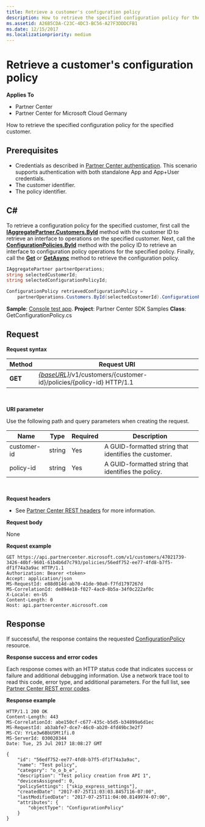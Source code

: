 ```yaml
---
title: Retrieve a customer's configuration policy
description: How to retrieve the specified configuration policy for the specified customer.
ms.assetid: A26B5CDA-C23C-4DC3-BC56-A27F3DDDCFB1
ms.date: 12/15/2017
ms.localizationpriority: medium
---
```


# Retrieve a customer's configuration policy


**Applies To**

-   Partner Center
-   Partner Center for Microsoft Cloud Germany

How to retrieve the specified configuration policy for the specified customer.

## <span id="Prerequisites"></span><span id="prerequisites"></span><span id="PREREQUISITES"></span>Prerequisites


-   Credentials as described in [Partner Center authentication](partner-center-authentication.md). This scenario supports authentication with both standalone App and App+User credentials.
-   The customer identifier.
-   The policy identifier.

## <span id="C_"></span><span id="c_"></span>C#


To retrieve a configuration policy for the specified customer, first call the [**IAggregatePartner.Customers.ById**](https://docs.microsoft.com/dotnet/api/microsoft.store.partnercenter.customers.icustomercollection.byid) method with the customer ID to retrieve an interface to operations on the specified customer. Next, call the [**ConfigurationPolicies.ById**](https://docs.microsoft.com/dotnet/api/microsoft.store.partnercenter.devicesdeployment.iconfigurationpolicycollection.byid) method with the policy ID to retrieve an interface to configuration policy operations for the specified policy. Finally, call the [**Get**](https://docs.microsoft.com/dotnet/api/microsoft.store.partnercenter.devicesdeployment.iconfigurationpolicy.get) or [**GetAsync**](https://docs.microsoft.com/dotnet/api/microsoft.store.partnercenter.devicesdeployment.iconfigurationpolicy.getasync) method to retrieve the configuration policy.

``` csharp
IAggregatePartner partnerOperations;
string selectedCustomerId;
string selectedConfigurationPolicyId;

ConfigurationPolicy retrievedConfigurationPolicy = 
    partnerOperations.Customers.ById(selectedCustomerId).ConfigurationPolicies.ById(selectedConfigurationPolicyId).Get();
```

**Sample**: [Console test app](console-test-app.md). **Project**: Partner Center SDK Samples **Class**: GetConfigurationPolicy.cs

## <span id="Request"></span><span id="request"></span><span id="REQUEST"></span>Request


**Request syntax**

| Method  | Request URI                                                                                          |
|---------|------------------------------------------------------------------------------------------------------|
| **GET** | [*{baseURL}*](partner-center-rest-urls.md)/v1/customers/{customer-id}/policies/{policy-id} HTTP/1.1 |

 

**URI parameter**

Use the following path and query parameters when creating the request.

| Name        | Type   | Required | Description                                           |
|-------------|--------|----------|-------------------------------------------------------|
| customer-id | string | Yes      | A GUID-formatted string that identifies the customer. |
| policy-id   | string | Yes      | A GUID-formatted string that identifies the policy.   |

 

**Request headers**

-   See [Partner Center REST headers](headers.md) for more information.

**Request body**

None

**Request example**

```http
GET https://api.partnercenter.microsoft.com/v1/customers/47021739-3426-40bf-9601-61b4b6d7c793/policies/56edf752-ee77-4fd8-b7f5-df1f74a3a9ac HTTP/1.1
Authorization: Bearer <token> 
Accept: application/json
MS-RequestId: e88d014d-ab70-41de-90a0-f7fd1797267d
MS-CorrelationId: de894e18-f027-4ac0-8b5a-34f0c222af0c
X-Locale: en-US
Content-Length: 0
Host: api.partnercenter.microsoft.com
```

## <span id="Response"></span><span id="response"></span><span id="RESPONSE"></span>Response


If successful, the response contains the requested [ConfigurationPolicy](devicedeployment.md#configurationpolicy) resource.

**Response success and error codes**

Each response comes with an HTTP status code that indicates success or failure and additional debugging information. Use a network trace tool to read this code, error type, and additional parameters. For the full list, see [Partner Center REST error codes](error-codes.md).

**Response example**

```http
HTTP/1.1 200 OK
Content-Length: 443
MS-CorrelationId: abe150cf-c677-435c-b5d5-b34899a6d1ec
MS-RequestId: ab3abfe7-dce7-46c0-ab20-4fd49bc3e2f7
MS-CV: YrLe3w6BbUSMt1fi.0
MS-ServerId: 030020344
Date: Tue, 25 Jul 2017 18:08:27 GMT

﻿{
    "id": "56edf752-ee77-4fd8-b7f5-df1f74a3a9ac",
    "name": "Test policy",
    "category": "o_o_b_e",
    "description": "Test policy creation from API 1",
    "devicesAssigned": 0,
    "policySettings": ["skip_express_settings"],
    "createdDate": "2017-07-25T11:03:03.8457116-07:00",
    "lastModifiedDate": "2017-07-25T11:04:00.8149974-07:00",
    "attributes": {
        "objectType": "ConfigurationPolicy"
    }
}
```

 

 




